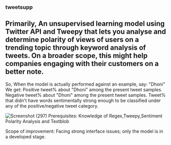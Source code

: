 ### tweetsupp
## Primarily, An unsupervised learning model using Twitter API and Tweepy that lets you analyse and determine polarity of views of users on a trending topic through keyword analysis of tweets. On a broader scope, this might help companies engaging with their customers on a better note.

So, When the model is actually performed against an example, say: "Dhoni"
We get:
Positive tweet% about "Dhoni" among the present tweet samples.
Negative tweet% about "Dhoni" among the present tweet samples.
Tweet% that didn't have words sentimentally strong enough to be classified under any of the positive/negative tweet category.

![Screenshot (297)](https://user-images.githubusercontent.com/41817077/60574150-a88d5280-9d96-11e9-8780-9aed6f3d92a4.png)
 Prerequisites: Knowledge of Regex,Tweepy,Sentiment Polarity Analysis and Textblob
 
 Scope of improvement: Facing strong interface issues; only the model is in a developed stage.
